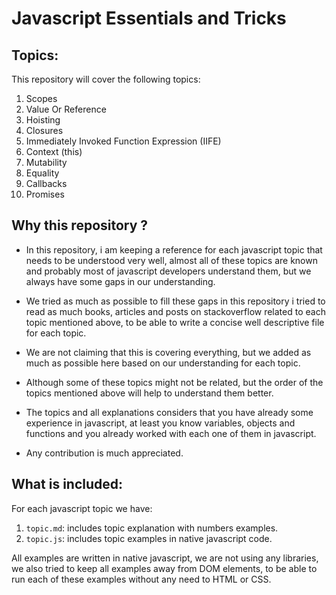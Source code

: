# Javascript Essentials and Tricks

## Topics: 
This repository will cover the following topics:

1. Scopes
2. Value Or Reference
3. Hoisting
4. Closures
5. Immediately Invoked Function Expression (IIFE)
6. Context (this)
7. Mutability
8. Equality
9. Callbacks
10. Promises

## Why this repository ?
* In this repository, i am keeping a reference for each javascript topic that needs to be understood very well, almost all of these topics are known and probably most of javascript developers understand them, but we always have some gaps in our understanding.

* We tried as much as possible to fill these gaps in this repository i tried to read as much books, articles and posts on stackoverflow related to each topic mentioned above, to be able to write a concise well descriptive file for each topic.

* We are not claiming that this is covering everything, but we added as much as possible here based on our understanding for each topic.

* Although some of these topics might not be related, but the order of the topics mentioned above will help to understand them better.

* The topics and all explanations considers that you have already some experience in javascript, at least you know variables, objects and functions and you already worked with each one of them in javascript.

* Any contribution is much appreciated.


## What is included:
For each javascript topic we have:
1. `topic.md`: includes topic explanation with numbers examples.
2. `topic.js`: includes topic examples in native javascript code.

All examples are written in native javascript, we are not using any libraries, we also tried to keep all examples away from DOM elements, to be able to run each of these examples without any need to HTML or CSS.

